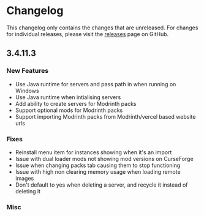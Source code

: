 # Changelog

This changelog only contains the changes that are unreleased. For changes for individual releases, please visit the
[releases](https://github.com/ATLauncher/ATLauncher/releases) page on GitHub.

## 3.4.11.3

### New Features
- Use Java runtime for servers and pass path in when running on Windows
- Use Java runtime when intialising servers
- Add ability to create servers for Modrinth packs
- Support optional mods for Modrinth packs
- Support importing Modrinth packs from Modrinth/vercel based website urls

### Fixes
- Reinstall menu item for instances showing when it's an import
- Issue with dual loader mods not showing mod versions on CurseForge
- Issue when changing packs tab causing them to stop functioning
- Issue with high non clearing memory usage when loading remote images
- Don't default to yes when deleting a server, and recycle it instead of deleting it

### Misc
